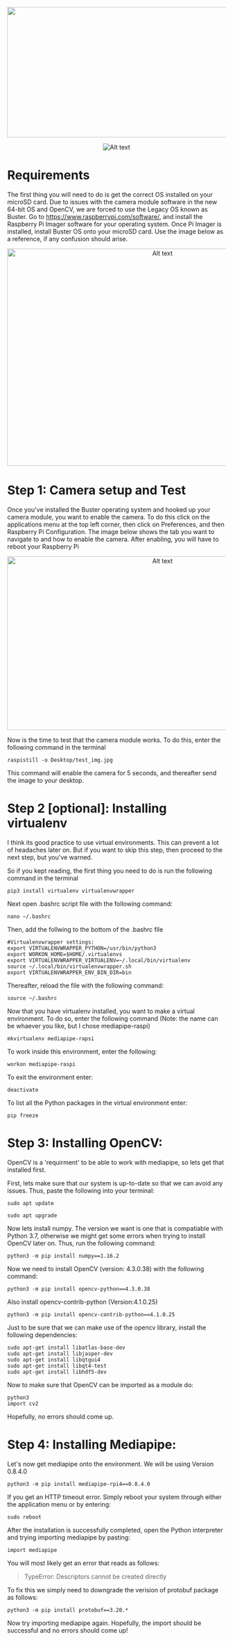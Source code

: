 <p align ="center" width="100%">
<img
  src=https://d1tlzifd8jdoy4.cloudfront.net/wp-content/uploads/2020/05/795316b92fc766b0181f6fef074f03fa-1.png
     width = 600
     height= 300
     style="align:center">
</p>

<p align ="center" width ="100%">
<img
  src= "https://www.raspberrypi.com/app/uploads/2017/06/Powered-by-Raspberry-Pi-Logo_Outline-Colour-Screen-500x153.png"
  alt="Alt text"
  title="Optional title"
  style="align:center">
</p>

# Requirements
  The first thing you will need to do is get the correct OS installed on your microSD card. Due to issues with the camera module software in the new 64-bit OS and OpenCV, we are forced to use the Legacy OS known as Buster. 
Go to https://www.raspberrypi.com/software/, and install the Raspberry Pi Imager software for your operating system. Once Pi Imager is installed, install Buster OS onto your microSD card. Use the image below as a reference, if any confusion should arise.

<p align ="center" width ="50%">
<img
  src= "./Mediapipe_setup_pics/RaspiImager.png"
  alt="Alt text"
  title="Optional title"
  width=700
  height=500
  style="align:center">
</p>

# Step 1: Camera setup and Test
  Once you've installed the Buster operating system and hooked up your camera module, you want to enable the camera. To do this click on the applications menu at the top left corner, then click on Preferences, and then Raspberry Pi Configuration. The image below shows the tab you want to navigate to and how to enable the camera. After enabling, you will have to reboot your Raspberry Pi
 
 <p align ="center" width ="50%">
<img
  src= "./Mediapipe_setup_pics/cam_setup.png"
  alt="Alt text"
  title="Optional title"
  width=700
  height=400
  style="align:center">
</p>
  
Now is the time to test that the camera module works. To do this, enter the following command in the terminal

```
raspistill -o Desktop/test_img.jpg
```
This command will enable the camera for 5 seconds, and thereafter send the image to your desktop.

# Step 2 [optional]: Installing virtualenv 


I think its good practice to use virtual environments. This can prevent a lot of headaches later on. But if you want to skip this step, then proceed to the next step, but you've warned.

So if you kept reading, the first thing you need to do is run the following command in the terminal 

```
pip3 install virtualenv virtualenvwrapper
```

Next open .bashrc script file with the following command:

```
nano ~/.bashrc
```

Then, add the follwing to the bottom of the .bashrc file

```
#Virtualenvwrapper settings:
export VIRTUALENVWRAPPER_PYTHON=/usr/bin/python3
export WORKON_HOME=$HOME/.virtualenvs
export VIRTUALENVWRAPPER_VIRTUALENV=~/.local/bin/virtualenv
source ~/.local/bin/virtualenvwrapper.sh
export VIRTUALENVWRAPPER_ENV_BIN_DIR=bin
```

Thereafter, reload the file with the following command:

```
source ~/.bashrc
```
Now that you have virtualenv installed, you want to make a virtual environment. To do so, enter the following command (Note: the name can be whaever you like, but I chose mediapipe-raspi)

```
mkvirtualenv mediapipe-rapsi
```

To work inside this environment, enter the following:

```
workon mediapipe-raspi

```
To exit the environment enter:

```
deactivate
```

To list all the Python packages in the virtual environment enter:

```
pip freeze
```
# Step 3: Installing OpenCV:
OpenCV is a 'requirment' to be able to work with mediapipe, so lets get that installed first. 

First, lets make sure that our system is up-to-date so that we can avoid any issues. Thus, paste the following into your terminal:

```
sudo apt update
```

```
sudo apt upgrade
```

Now lets install numpy. The version we want is one that is compatiable with Python 3.7, otherwise we might get some errors when trying to install OpenCV later on. Thus, run the following command:

```
python3 -m pip install numpy==1.16.2
```

Now we need to install OpenCV (version: 4.3.0.38) with the following command:

```
python3 -m pip install opencv-python==4.3.0.38
```
Also install opencv-contrib-python (Version:4.1.0.25)
```
python3 -m pip install opencv-contrib-python==4.1.0.25
```

Just to be sure that we can make use of the opencv library, install the following dependencies:
```
sudo apt-get install libatlas-base-dev
sudo apt-get install libjasper-dev
sudo apt-get install libqtgui4
sudo apt-get install libqt4-test
sudo apt-get install libhdf5-dev

```

Now to make sure that OpenCV can be imported as a module do:

```
python3
import cv2
```

Hopefully, no errors should come up.

# Step 4: Installing Mediapipe:

Let's now get mediapipe onto the environment. We will be using Version 0.8.4.0

```
python3 -m pip install mediapipe-rpi4==0.8.4.0
```
If you get an HTTP timeout error. Simply reboot your system through either the application menu or by entering:

```
sudo reboot
```

After the installation is successfully completed, open the Python interpreter and trying importing mediapipe by pasting:

```
import mediapipe
```
You will most likely get an error that reads as follows:
>TypeError: Descriptors cannot be created directly

To fix this we simply need to downgrade the verision of protobuf package as follows:

```
python3 -m pip install protobuf==3.20.*
```

Now try importing mediapipe again. Hopefully, the import should be successful and no errors should come up!
